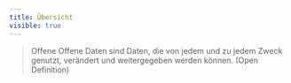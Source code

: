 ```yaml
---
title: Übersicht
visible: true
---
```


> Offene Offene Daten sind Daten, die von jedem und zu jedem Zweck genutzt, verändert und weitergegeben werden können. (Open Definition)



